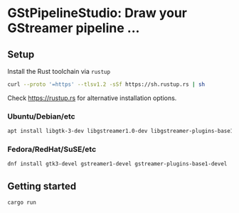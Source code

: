 # GStPipelineStudio: Draw your GStreamer pipeline ...

## Setup

Install the Rust toolchain via `rustup`

```sh
curl --proto '=https' --tlsv1.2 -sSf https://sh.rustup.rs | sh
```

Check https://rustup.rs for alternative installation options.

### Ubuntu/Debian/etc

```sh
apt install libgtk-3-dev libgstreamer1.0-dev libgstreamer-plugins-base1.0-dev
```

### Fedora/RedHat/SuSE/etc

```sh
dnf install gtk3-devel gstreamer1-devel gstreamer-plugins-base1-devel
```

## Getting started

```sh
cargo run
```
